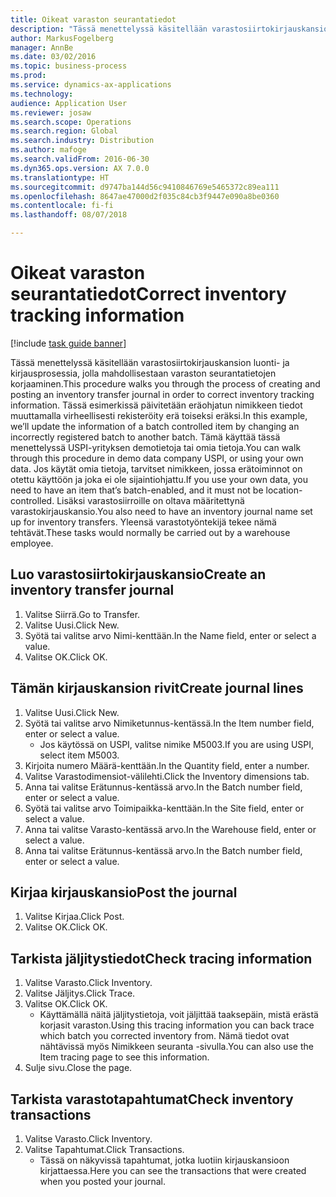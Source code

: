 ```yaml
---
title: Oikeat varaston seurantatiedot
description: "Tässä menettelyssä käsitellään varastosiirtokirjauskansion luonti- ja kirjausprosessia, jolla mahdollisestaan varaston seurantatietojen korjaaminen."
author: MarkusFogelberg
manager: AnnBe
ms.date: 03/02/2016
ms.topic: business-process
ms.prod: 
ms.service: dynamics-ax-applications
ms.technology: 
audience: Application User
ms.reviewer: josaw
ms.search.scope: Operations
ms.search.region: Global
ms.search.industry: Distribution
ms.author: mafoge
ms.search.validFrom: 2016-06-30
ms.dyn365.ops.version: AX 7.0.0
ms.translationtype: HT
ms.sourcegitcommit: d9747ba144d56c9410846769e5465372c89ea111
ms.openlocfilehash: 8647ae47000d2f035c84cb3f9447e090a8be0360
ms.contentlocale: fi-fi
ms.lasthandoff: 08/07/2018

---
```

# <a name="correct-inventory-tracking-information"></a><span data-ttu-id="95d6d-103">Oikeat varaston seurantatiedot</span><span class="sxs-lookup"><span data-stu-id="95d6d-103">Correct inventory tracking information</span></span>

[!include [task guide banner](../../includes/task-guide-banner.md)]

<span data-ttu-id="95d6d-104">Tässä menettelyssä käsitellään varastosiirtokirjauskansion luonti- ja kirjausprosessia, jolla mahdollisestaan varaston seurantatietojen korjaaminen.</span><span class="sxs-lookup"><span data-stu-id="95d6d-104">This procedure walks you through the process of creating and posting an inventory transfer journal in order to correct inventory tracking information.</span></span> <span data-ttu-id="95d6d-105">Tässä esimerkissä päivitetään eräohjatun nimikkeen tiedot muuttamalla virheellisesti rekisteröity erä toiseksi eräksi.</span><span class="sxs-lookup"><span data-stu-id="95d6d-105">In this example, we’ll update the information of a batch controlled item by changing an incorrectly registered batch to another batch.</span></span> <span data-ttu-id="95d6d-106">Tämä käyttää tässä menettelyssä USPI-yrityksen demotietoja tai omia tietoja.</span><span class="sxs-lookup"><span data-stu-id="95d6d-106">You can walk through this procedure in demo data company USPI, or using your own data.</span></span> <span data-ttu-id="95d6d-107">Jos käytät omia tietoja, tarvitset nimikkeen, jossa erätoiminnot on otettu käyttöön ja joka ei ole sijaintiohjattu.</span><span class="sxs-lookup"><span data-stu-id="95d6d-107">If you use your own data, you need to have an item that’s batch-enabled, and it must not be location-controlled.</span></span> <span data-ttu-id="95d6d-108">Lisäksi varastosiirroille on oltava määritettynä varastokirjauskansio.</span><span class="sxs-lookup"><span data-stu-id="95d6d-108">You also need to have an inventory journal name set up for inventory transfers.</span></span> <span data-ttu-id="95d6d-109">Yleensä varastotyöntekijä tekee nämä tehtävät.</span><span class="sxs-lookup"><span data-stu-id="95d6d-109">These tasks would normally be carried out by a warehouse employee.</span></span>


## <a name="create-an-inventory-transfer-journal"></a><span data-ttu-id="95d6d-110">Luo varastosiirtokirjauskansio</span><span class="sxs-lookup"><span data-stu-id="95d6d-110">Create an inventory transfer journal</span></span>
1. <span data-ttu-id="95d6d-111">Valitse Siirrä.</span><span class="sxs-lookup"><span data-stu-id="95d6d-111">Go to Transfer.</span></span>
2. <span data-ttu-id="95d6d-112">Valitse Uusi.</span><span class="sxs-lookup"><span data-stu-id="95d6d-112">Click New.</span></span>
3. <span data-ttu-id="95d6d-113">Syötä tai valitse arvo Nimi-kenttään.</span><span class="sxs-lookup"><span data-stu-id="95d6d-113">In the Name field, enter or select a value.</span></span>
4. <span data-ttu-id="95d6d-114">Valitse OK.</span><span class="sxs-lookup"><span data-stu-id="95d6d-114">Click OK.</span></span>

## <a name="create-journal-lines"></a><span data-ttu-id="95d6d-115">Tämän kirjauskansion rivit</span><span class="sxs-lookup"><span data-stu-id="95d6d-115">Create journal lines</span></span>
1. <span data-ttu-id="95d6d-116">Valitse Uusi.</span><span class="sxs-lookup"><span data-stu-id="95d6d-116">Click New.</span></span>
2. <span data-ttu-id="95d6d-117">Syötä tai valitse arvo Nimiketunnus-kentässä.</span><span class="sxs-lookup"><span data-stu-id="95d6d-117">In the Item number field, enter or select a value.</span></span>
    * <span data-ttu-id="95d6d-118">Jos käytössä on USPI, valitse nimike M5003.</span><span class="sxs-lookup"><span data-stu-id="95d6d-118">If you are using USPI, select item M5003.</span></span>  
3. <span data-ttu-id="95d6d-119">Kirjoita numero Määrä-kenttään.</span><span class="sxs-lookup"><span data-stu-id="95d6d-119">In the Quantity field, enter a number.</span></span>
4. <span data-ttu-id="95d6d-120">Valitse Varastodimensiot-välilehti.</span><span class="sxs-lookup"><span data-stu-id="95d6d-120">Click the Inventory dimensions tab.</span></span>
5. <span data-ttu-id="95d6d-121">Anna tai valitse Erätunnus-kentässä arvo.</span><span class="sxs-lookup"><span data-stu-id="95d6d-121">In the Batch number field, enter or select a value.</span></span>
6. <span data-ttu-id="95d6d-122">Syötä tai valitse arvo Toimipaikka-kenttään.</span><span class="sxs-lookup"><span data-stu-id="95d6d-122">In the Site field, enter or select a value.</span></span>
7. <span data-ttu-id="95d6d-123">Anna tai valitse Varasto-kentässä arvo.</span><span class="sxs-lookup"><span data-stu-id="95d6d-123">In the Warehouse field, enter or select a value.</span></span>
8. <span data-ttu-id="95d6d-124">Anna tai valitse Erätunnus-kentässä arvo.</span><span class="sxs-lookup"><span data-stu-id="95d6d-124">In the Batch number field, enter or select a value.</span></span>

## <a name="post-the-journal"></a><span data-ttu-id="95d6d-125">Kirjaa kirjauskansio</span><span class="sxs-lookup"><span data-stu-id="95d6d-125">Post the journal</span></span>
1. <span data-ttu-id="95d6d-126">Valitse Kirjaa.</span><span class="sxs-lookup"><span data-stu-id="95d6d-126">Click Post.</span></span>
2. <span data-ttu-id="95d6d-127">Valitse OK.</span><span class="sxs-lookup"><span data-stu-id="95d6d-127">Click OK.</span></span>

## <a name="check-tracing-information"></a><span data-ttu-id="95d6d-128">Tarkista jäljitystiedot</span><span class="sxs-lookup"><span data-stu-id="95d6d-128">Check tracing information</span></span>
1. <span data-ttu-id="95d6d-129">Valitse Varasto.</span><span class="sxs-lookup"><span data-stu-id="95d6d-129">Click Inventory.</span></span>
2. <span data-ttu-id="95d6d-130">Valitse Jäljitys.</span><span class="sxs-lookup"><span data-stu-id="95d6d-130">Click Trace.</span></span>
3. <span data-ttu-id="95d6d-131">Valitse OK.</span><span class="sxs-lookup"><span data-stu-id="95d6d-131">Click OK.</span></span>
    * <span data-ttu-id="95d6d-132">Käyttämällä näitä jäljitystietoja, voit jäljittää taaksepäin, mistä erästä korjasit varaston.</span><span class="sxs-lookup"><span data-stu-id="95d6d-132">Using this tracing information you can back trace which batch you corrected inventory from.</span></span>  <span data-ttu-id="95d6d-133">Nämä tiedot ovat nähtävissä myös Nimikkeen seuranta -sivulla.</span><span class="sxs-lookup"><span data-stu-id="95d6d-133">You can also use the Item tracing page to see this information.</span></span>  
4. <span data-ttu-id="95d6d-134">Sulje sivu.</span><span class="sxs-lookup"><span data-stu-id="95d6d-134">Close the page.</span></span>

## <a name="check-inventory-transactions"></a><span data-ttu-id="95d6d-135">Tarkista varastotapahtumat</span><span class="sxs-lookup"><span data-stu-id="95d6d-135">Check inventory transactions</span></span>
1. <span data-ttu-id="95d6d-136">Valitse Varasto.</span><span class="sxs-lookup"><span data-stu-id="95d6d-136">Click Inventory.</span></span>
2. <span data-ttu-id="95d6d-137">Valitse Tapahtumat.</span><span class="sxs-lookup"><span data-stu-id="95d6d-137">Click Transactions.</span></span>
    * <span data-ttu-id="95d6d-138">Tässä on näkyvissä tapahtumat, jotka luotiin kirjauskansioon kirjattaessa.</span><span class="sxs-lookup"><span data-stu-id="95d6d-138">Here you can see the transactions that were created when you posted your journal.</span></span>   

